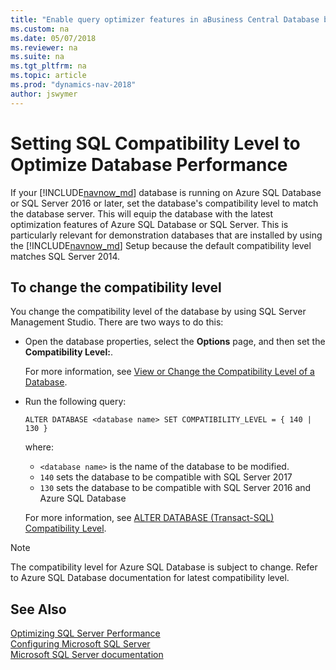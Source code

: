 ```yaml
---
title: "Enable query optimizer features in aBusiness Central Database by setting the compatibility level"
ms.custom: na
ms.date: 05/07/2018
ms.reviewer: na
ms.suite: na
ms.tgt_pltfrm: na
ms.topic: article
ms.prod: "dynamics-nav-2018"
author: jswymer
---
```

# Setting SQL Compatibility Level to Optimize Database Performance
If your [!INCLUDE[navnow_md](../developer/includes/navnow_md.md)] database is running on Azure SQL Database or SQL Server 2016 or later, set the database's compatibility level to match the database server. This will equip the database with the latest optimization features of Azure SQL Database or SQL Server. This is particularly relevant for demonstration databases that are installed by using the [!INCLUDE[navnow_md](../developer/includes/navnow_md.md)] Setup because the default compatibility level matches SQL Server 2014. 

## To change the compatibility level
You change the compatibility level of the database by using SQL Server Management Studio. There are two ways to do this:

- Open the database properties, select the **Options** page, and then set the **Compatibility Level:**.

   For more information, see [View or Change the Compatibility Level of a Database](https://docs.microsoft.com/en-us/sql/relational-databases/databases/view-or-change-the-compatibility-level-of-a-database). 
- Run the following query:

    ```
    ALTER DATABASE <database name> SET COMPATIBILITY_LEVEL = { 140 | 130 } 
    ```
 
    where:
   -    `<database name>` is the name of the database to be modified.
   -    `140` sets the database to be compatible with SQL Server 2017
   -    `130` sets the database to be compatible with SQL Server 2016 and Azure SQL Database

   For more information, see [ALTER DATABASE (Transact-SQL) Compatibility Level](https://docs.microsoft.com/en-us/sql/t-sql/statements/alter-database-transact-sql-compatibility-level).

> [!NOTE]  
> The compatibility level for Azure SQL Database is subject to change. Refer to Azure SQL Database documentation for latest compatibility level.

## See Also  
[Optimizing SQL Server Performance](Optimizing-SQL-Server-Performance-with-Microsoft-Dynamics-NAV.md)    
[Configuring Microsoft SQL Server](Configuring-Microsoft-SQL-Server.md)   
[Microsoft SQL Server documentation](http://go.microsoft.com/fwlink/?LinkId=253107)